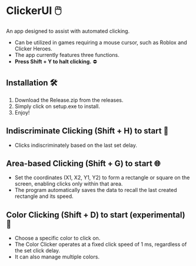 # ClickerUI 🖱️

An app designed to assist with automated clicking.

- Can be utilized in games requiring a mouse cursor, such as Roblox and Clicker Heroes.
- The app currently features three functions.
- **Press Shift + Y to halt clicking.** ⛔

## Installation 🛠️
1. Download the Release.zip from the releases.
2. Simply click on setup.exe to install.
3. Enjoy!

## Indiscriminate Clicking (Shift + H) to start 🎯
- Clicks indiscriminately based on the last set delay.

## Area-based Clicking (Shift + G) to start 🌐
- Set the coordinates (X1, X2, Y1, Y2) to form a rectangle or square on the screen, enabling clicks only within that area.
- The program automatically saves the data to recall the last created rectangle and its speed.

## Color Clicking (Shift + D) to start (experimental) 🌈
- Choose a specific color to click on.
- The Color Clicker operates at a fixed click speed of 1 ms, regardless of the set click delay.
- It can also manage multiple colors.

